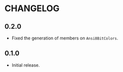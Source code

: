 # CHANGELOG

## 0.2.0

- Fixed the generation of members on `Ansi8BitColors`.

## 0.1.0

- Initial release.
